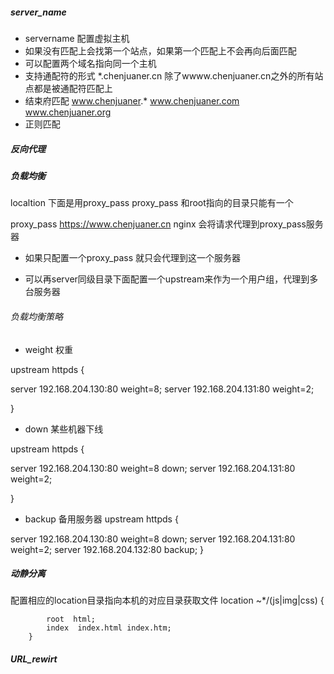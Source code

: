 ##### server_name

  - servername 配置虚拟主机
  - 如果没有匹配上会找第一个站点，如果第一个匹配上不会再向后面匹配
  - 可以配置两个域名指向同一个主机
  - 支持通配符的形式   *.chenjuaner.cn    除了wwww.chenjuaner.cn之外的所有站点都是被通配符匹配上
  - 结束府匹配   www.chenjuaner.*      www.chenjuaner.com   www.chenjuaner.org
  - 正则匹配


##### 反向代理




##### 负载均衡

  localtion 下面是用proxy_pass
  proxy_pass 和root指向的目录只能有一个


  proxy_pass https://www.chenjuaner.cn   nginx 会将请求代理到proxy_pass服务器

  - 如果只配置一个proxy_pass 就只会代理到这一个服务器

  - 可以再server同级目录下面配置一个upstream来作为一个用户组，代理到多台服务器

  
###### 负载均衡策略

 - weight  权重

upstream httpds {

 server 192.168.204.130:80 weight=8;
 server 192.168.204.131:80 weight=2;

}

- down    某些机器下线

upstream httpds {

 server 192.168.204.130:80 weight=8 down;
 server 192.168.204.131:80 weight=2;

}

- backup   备用服务器
upstream httpds {

 server 192.168.204.130:80 weight=8 down;
 server 192.168.204.131:80 weight=2;
server 192.168.204.132:80 backup;
}

##### 动静分离

配置相应的location目录指向本机的对应目录获取文件
location ~*/(js|img|css) {
          
            root  html;
            index  index.html index.htm;
        }

##### URL_rewirt

